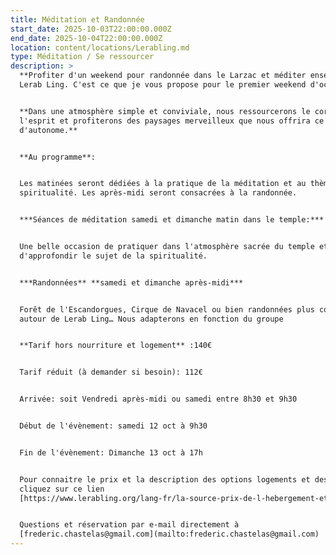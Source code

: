 ```yaml
---
title: Méditation et Randonnée
start_date: 2025-10-03T22:00:00.000Z
end_date: 2025-10-04T22:00:00.000Z
location: content/locations/Lerabling.md
type: Méditation / Se ressourcer
description: >
  **Profiter d'un weekend pour randonnée dans le Larzac et méditer ensemble à
  Lerab Ling. C'est ce que je vous propose pour le premier weekend d'octobre.**


  **Dans une atmosphère simple et conviviale, nous ressourcerons le corps et
  l'esprit et profiterons des paysages merveilleux que nous offrira ce début
  d'autonome.**


  **Au programme**:


  Les matinées seront dédiées à la pratique de la méditation et au thème de la
  spiritualité. Les après-midi seront consacrées à la randonnée. 


  ***Séances de méditation samedi et dimanche matin dans le temple:***


  Une belle occasion de pratiquer dans l'atmosphère sacrée du temple et
  d'approfondir le sujet de la spiritualité.


  ***Randonnées** **samedi et dimanche après-midi***


  Forêt de l'Escandorgues, Cirque de Navacel ou bien randonnées plus courte
  autour de Lerab Ling… Nous adapterons en fonction du groupe


  **Tarif hors nourriture et logement** :140€


  Tarif réduit (à demander si besoin): 112€


  Arrivée: soit Vendredi après-midi ou samedi entre 8h30 et 9h30


  Début de l'évènement: samedi 12 oct à 9h30


  Fin de l'évènement: Dimanche 13 oct à 17h


  Pour connaitre le prix et la description des options logements et des repas,
  cliquez sur ce lien
  [https://www.lerabling.org/lang-fr/la-source-prix-de-l-hebergement-et-des-repas](https://www.lerabling.org/lang-fr/la-source-prix-de-l-hebergement-et-des-repas)


  Questions et réservation par e-mail directement à
  [frederic.chastelas@gmail.com](mailto:frederic.chastelas@gmail.com)
---
```


